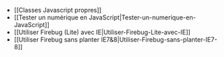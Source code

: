 <!-- --- title: development / JavaScript -->
* [[Classes Javascript propres]]
* [[Tester un numérique en JavaScript|Tester-un-numerique-en-JavaScript]]
* [[Utiliser Firebug (Lite) avec IE|Utiliser-Firebug-Lite-avec-IE]]
* [[Utiliser Firebug sans planter IE7&8|Utiliser-Firebug-sans-planter-IE7-8]]
<!-- --- tags: JavaScript -->